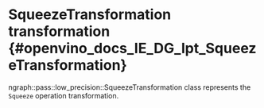 # SqueezeTransformation transformation {#openvino_docs_IE_DG_lpt_SqueezeTransformation}

ngraph::pass::low_precision::SqueezeTransformation class represents the `Squeeze` operation transformation.
